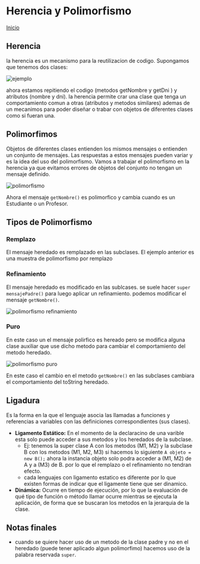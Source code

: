 # Herencia y Polimorfismo

[Inicio](FacultadPublico/Segundo/POO/README.md)

## Herencia

la herencia es un mecanismo para la reutilizacion de codigo. Supongamos que tenemos dos clases:

![ejemplo](FacultadPublico/Segundo/POO/Apuntes/img_herencia/ejemplo.png)

ahora estamos repitiendo el codigo (metodos getNombre y getDni ) y atributos (nombre y dni). la herencia permite crar una clase que tenga un comportamiento comun a otras (atributos y metodos similares) ademas de un mecanimos para poder diseñar o trabar con objetos de diferentes clases como si fueran una.

## Polimorfimos

Objetos de diferentes clases entienden los mismos mensajes o entienden un conjunto de mensajes. Las respuestas a estos mensajes pueden variar y es la idea del uso del polimorfismo. Vamos a trabajar el polimorfismo en la herencia ya que evitamos errores de objetos del conjunto no tengan un mensaje definido.

![polimorfismo](FacultadPublico/Segundo/POO/Apuntes/img_herencia/polimorfismo_1.png)

Ahora el mensaje `getNombre()` es polimorfico y cambia cuando es un Estudiante o un Profesor.

## Tipos de Polimorfismo

### Remplazo

El mensaje heredado es remplazado en las subclases. El ejemplo anterior es una muestra de polimorfismo por remplazo

### Refinamiento

El mensaje heredado es modificado en las sublcases. se suele hacer `super mensajePadre()` para luego aplicar un refinamiento.
podemos modificar el mensaje `getNombre()`.

![polimorfismo refinamiento](FacultadPublico/Segundo/POO/Apuntes/img_herencia/polimorfismo_2.png)

### Puro

En este caso un el mensaje polirfico es hereado pero se modifica alguna clase auxiliar que use dicho metodo para cambiar el comportamiento del metodo heredado.

![polimorfismo puro](FacultadPublico/Segundo/POO/Apuntes/img_herencia/polimorfismo_3.png)

En este caso el cambio en el metodo `getNombre()` en las subclases cambiara el comportamiento del toString heredado.

## Ligadura

Es la forma en la que el lenguaje asocia las llamadas a funciones y referencias a variables con las definiciones correspondientes (sus clases).

- **Ligamento Estático:** En el momento de la declaracino de una varible esta solo puede acceder a sus metodos y los heredados de la subclase.
  - Ej: tenemos la super clase A con los metodos (M1, M2) y la subclase B con los metodos (M1, M2, M3) si hacemos lo siguiente `A objeto = new B();` ahora la instancia objeto solo podra acceder a (M1, M2) de A y a (M3) de B. por lo que el remplazo o el refinamiento no tendran efecto.
  - cada lenguajes con ligamento estatico es diferente por lo que existen formas de indicar que el ligamente tiene que ser dinamico.
- **Dinámica:** Ocurre en tiempo de ejecución, por lo que la evaluación de qué tipo de función o método llamar ocurre mientras se ejecuta la aplicación, de forma que se buscaran los metodos en la jerarquia de la clase.

## Notas finales

- cuando se quiere hacer uso de un metodo de la clase padre y no en el heredado (puede tener aplicado algun polimorfimo) hacemos uso de la palabra reservada `super`.
